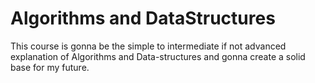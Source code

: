 # Algorithms and DataStructures

This course is gonna be the simple to intermediate if not advanced explanation of Algorithms and Data-structures and gonna create a solid base for my future.


